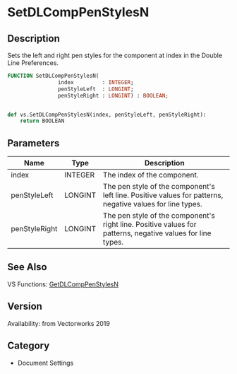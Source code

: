 # SetDLCompPenStylesN

## Description
Sets the left and right pen styles for the component at index in the Double Line Preferences.

```pascal
FUNCTION SetDLCompPenStylesN(
				index         : INTEGER;
				penStyleLeft  : LONGINT;
				penStyleRight : LONGINT) : BOOLEAN;
```

```python

def vs.SetDLCompPenStylesN(index, penStyleLeft, penStyleRight):
    return BOOLEAN
```

## Parameters
|Name|Type|Description|
|---|---|---|
|index|INTEGER|The index of the component.|
|penStyleLeft|LONGINT|The pen style of the component's left line.  Positive values for patterns, negative values for line types.|
|penStyleRight|LONGINT|The pen style of the component's right line.  Positive values for patterns, negative values for line types.|

## See Also
VS Functions:
[GetDLCompPenStylesN](GetDLCompPenStylesN.md)

## Version
Availability: from Vectorworks 2019
## Category
* Document Settings

